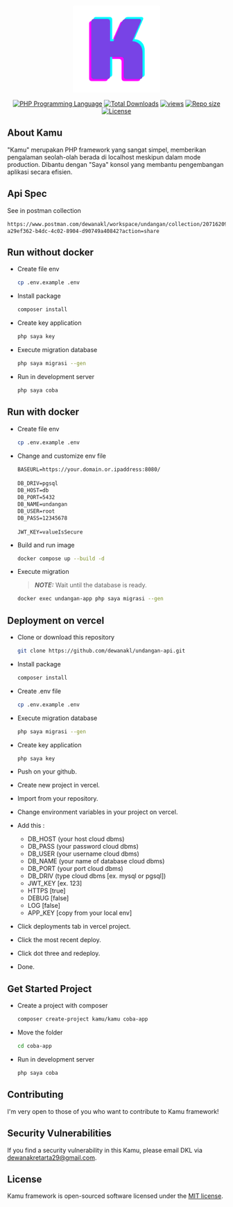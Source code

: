 <p align="center"><img src="https://raw.githubusercontent.com/dewanakl/Kamu/main/public/kamu.png" width="200" alt="kamu"></p>

<p align="center">
<a href="https://php.net"><img src="https://img.shields.io/packagist/dependency-v/kamu/framework/php.svg?color=birghtgreen" alt="PHP Programming Language"></a>
<a href="https://packagist.org/packages/kamu/framework"><img src="https://img.shields.io/packagist/dt/kamu/framework" alt="Total Downloads"></a>
<a href="https://cie.my.id"><img src="https://cie.my.id/undangan-api?label=views&color=brightgreen" alt="views"></a>
<a href="https://shields.io"><img src="https://img.shields.io/github/repo-size/dewanakl/undangan-api?color=brightgreen" alt="Repo size"></a>
<a href="https://shields.io"><img src="https://img.shields.io/github/license/dewanakl/undangan-api?color=brightgreen" alt="License"></a>
</p>

## About Kamu

"Kamu" merupakan PHP framework yang sangat simpel, memberikan pengalaman seolah-olah berada di localhost meskipun dalam mode production. Dibantu dengan "Saya" konsol yang membantu pengembangan aplikasi secara efisien.

## Api Spec

See in postman collection
```url
https://www.postman.com/dewanakl/workspace/undangan/collection/20716209-a29ef362-b4dc-4c02-8904-d90749a40842?action=share
```

## Run without docker

- Create file env

    ```bash
    cp .env.example .env
    ```

- Install package

    ```bash
    composer install
    ```

- Create key application

    ```bash
    php saya key
    ```

- Execute migration database

    ```bash
    php saya migrasi --gen
    ```

- Run in development server

    ```bash
    php saya coba
    ```

## Run with docker

- Create file env

    ```bash
    cp .env.example .env
    ```

- Change and customize env file

    ```text
    BASEURL=https://your.domain.or.ipaddress:8080/

    DB_DRIV=pgsql
    DB_HOST=db
    DB_PORT=5432
    DB_NAME=undangan
    DB_USER=root
    DB_PASS=12345678

    JWT_KEY=valueIsSecure
    ```

- Build and run image

    ```bash
    docker compose up --build -d
    ```

- Execute migration

    > **_NOTE:_** Wait until the database is ready.

    ```bash
    docker exec undangan-app php saya migrasi --gen
    ```

## Deployment on vercel

- Clone or download this repository

    ```bash
    git clone https://github.com/dewanakl/undangan-api.git
    ```

- Install package

    ```bash
    composer install
    ```

- Create .env file

    ```bash
    cp .env.example .env
    ```

- Execute migration database

    ```bash
    php saya migrasi --gen
    ```

- Create key application

    ```bash
    php saya key
    ```

- Push on your github.
- Create new project in vercel.
- Import from your repository.
- Change environment variables in your project on vercel.
- Add this :
  - DB_HOST (your host cloud dbms)
  - DB_PASS (your password cloud dbms)
  - DB_USER (your username cloud dbms)
  - DB_NAME (your name of database cloud dbms)
  - DB_PORT (your port cloud dbms)
  - DB_DRIV (type cloud dbms [ex. mysql or pgsql])
  - JWT_KEY [ex. 123]
  - HTTPS [true]
  - DEBUG [false]
  - LOG [false]
  - APP_KEY [copy from your local env]
- Click deployments tab in vercel project.
- Click the most recent deploy.
- Click dot three and redeploy.
- Done.

## Get Started Project

- Create a project with composer

    ```bash
    composer create-project kamu/kamu coba-app
    ```

- Move the folder

    ```bash
    cd coba-app
    ```

- Run in development server

    ```bash
    php saya coba
    ```

## Contributing

I'm very open to those of you who want to contribute to Kamu framework!

## Security Vulnerabilities

If you find a security vulnerability in this Kamu, please email DKL via [dewanakretarta29@gmail.com](mailto:dewanakretarta29@gmail.com).

## License

Kamu framework is open-sourced software licensed under the [MIT license](https://opensource.org/licenses/MIT).
